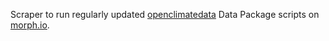 Scraper to run regularly updated
[openclimatedata](https://github.com/openclimatedata)
Data Package scripts on
[morph.io](https://morph.io/openclimatedata/scraper).
